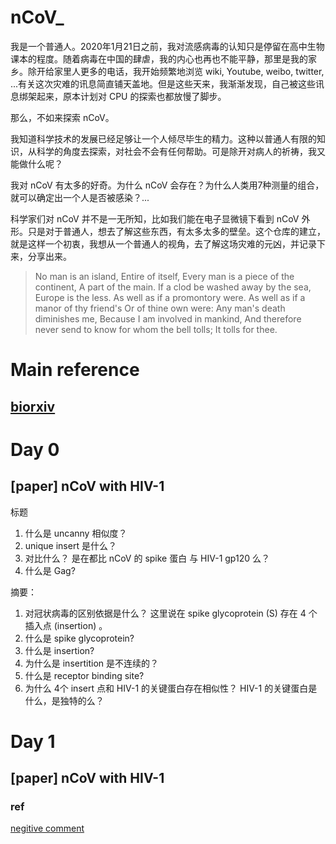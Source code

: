 # nCoV_

我是一个普通人。2020年1月21日之前，我对流感病毒的认知只是停留在高中生物课本的程度。随着病毒在中国的肆虐，我的内心也再也不能平静，那里是我的家乡。除开给家里人更多的电话，我开始频繁地浏览 wiki, Youtube, weibo, twitter, ...有关这次灾难的讯息简直铺天盖地。但是这些天来，我渐渐发现，自己被这些讯息绑架起来，原本计划对 CPU 的探索也都放慢了脚步。

那么，不如来探索 nCoV。

我知道科学技术的发展已经足够让一个人倾尽毕生的精力。这种以普通人有限的知识，从科学的角度去探索，对社会不会有任何帮助。可是除开对病人的祈祷，我又能做什么呢？

我对 nCoV 有太多的好奇。为什么 nCoV 会存在？为什么人类用7种测量的组合，就可以确定出一个人是否被感染？...

科学家们对 nCoV 并不是一无所知，比如我们能在电子显微镜下看到 nCoV 外形。只是对于普通人，想去了解这些东西，有太多太多的壁垒。这个仓库的建立，就是这样一个初衷，我想从一个普通人的视角，去了解这场灾难的元凶，并记录下来，分享出来。

>No man is an island,
Entire of itself,
Every man is a piece of the continent,
A part of the main.
If a clod be washed away by the sea,
Europe is the less.
As well as if a promontory were.
As well as if a manor of thy friend's
Or of thine own were:
Any man's death diminishes me,
Because I am involved in mankind,
And therefore never send to know for whom the bell tolls;
It tolls for thee.

# Main reference
## [biorxiv](https://www.biorxiv.org/search/nCoV)


# Day 0 

## [paper] nCoV with HIV-1
标题
1. 什么是 uncanny 相似度？
2. unique insert 是什么？
3. 对比什么？
是在都比 nCoV 的 spike 蛋白 与  HIV-1 gp120 么？ 
4. 什么是 Gag?

摘要：
1. 对冠状病毒的区别依据是什么？
这里说在 spike glycoprotein (S) 存在 4 个插入点 (insertion) 。
2. 什么是 spike glycoprotein?
3. 什么是 insertion?
4. 为什么是 insertition 是不连续的？
5. 什么是  receptor binding site?
6. 为什么 4个 insert 点和 HIV-1 的关键蛋白存在相似性？
HIV-1 的关键蛋白是什么，是独特的么？



# Day 1

## [paper] nCoV with HIV-1

### ref
[negitive comment](https://www.biorxiv.org/content/10.1101/2020.01.30.927871v1?versioned=true#comment-4778830102)















 
